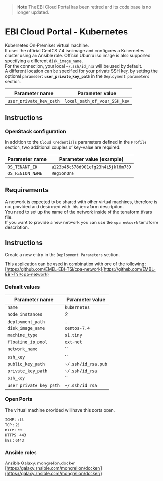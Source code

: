 > **Note**
> The EBI Cloud Portal has been retired and its code base is no longer updated.

# EBI Cloud Portal - Kubernetes
Kubernetes On-Premises virtual machine.  
It uses the official CentOS 7.4 iso image and configures a Kubernetes cluster using an Ansible role.
Official Ubuntu iso image is also supported specifying a different `disk_image_name`.  
For the connection, your local `~/.ssh/id_rsa` will be used  by default.  
A different location can be specified for your private SSH key, by setting the optional `parameter`: **`user_private_key_path`** in the `Deployment parameters` section.

| Parameter name          | Parameter value              |
| ---                     | ---                          |
| `user_private_key_path` | `local_path_of_your_SSH_key` |

## Instructions

### OpenStack configuration
In addition to the `Cloud Credentials` parameters defined in the
`Profile` section, two additional couples of key-value are required:

| Parameter name    | Parameter value (example)         |
| ---               | ---                               |
| `OS_TENANT_ID `   | `a123b45c678d901efg23h4i5jkl6m789`|
| `OS_REGION_NAME ` | `RegionOne`                       |


## Requirements
A network is expected to be shared with other virtual machines, therefore is not provided and destroyed with this terraform description.  
You need to set up the name of the network inside of the terraform.tfvars file.  
If you want to provide a new network you can use the `cpa-network` terraform description.

## Instructions
Create a new entry in the `Deployment Parameters` section.

This application can be used in combination with one of the following  :  
[https://github.com/EMBL-EBI-TSI/cpa-network](https://github.com/EMBL-EBI-TSI/cpa-network)  

### Default values

| Parameter name          | Parameter value     |
| ---                     | ---                 |
| `name`                  | `kubernetes`        |
| `node_instances`        | 2                   |
| `deployment_path`       | `.`                 |
| `disk_image_name`       | `centos-7.4`        |
| `machine_type`          | `s1.tiny`           |
| `floating_ip_pool`      | `ext-net`           |
| `network_name`          | ``                  |
| `ssh_key`               | ``                  |
| `public_key_path`       | `~/.ssh/id_rsa.pub` |
| `private_key_path`      | `~/.ssh/id_rsa`     |
| `ssh_key`               | ``                  |
| `user_private_key_path` | `~/.ssh/id_rsa`     |

### Open Ports
The virtual machine provided will have this ports open.

`ICMP`  : `all`  
`TCP`   : `22`  
`HTTP`  : `80`  
`HTTPS` : `443`  
`k8s`   : `6443`

### Ansible roles
Ansible Galaxy: mongrelion.docker
[https://galaxy.ansible.com/mongrelion/docker/](https://galaxy.ansible.com/mongrelion/docker/)
